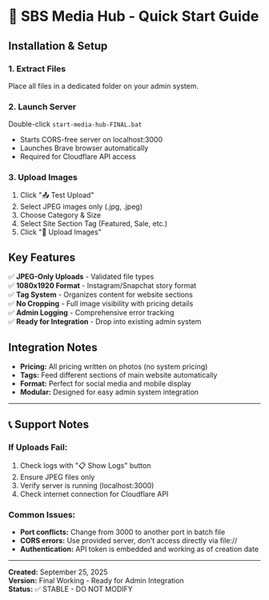 # 🚀 SBS Media Hub - Quick Start Guide

## Installation & Setup

### 1. Extract Files
Place all files in a dedicated folder on your admin system.

### 2. Launch Server
Double-click `start-media-hub-FINAL.bat`
- Starts CORS-free server on localhost:3000
- Launches Brave browser automatically
- Required for Cloudflare API access

### 3. Upload Images
1. Click "📤 Test Upload"
2. Select JPEG images only (.jpg, .jpeg)
3. Choose Category & Size
4. Select Site Section Tag (Featured, Sale, etc.)
5. Click "🚀 Upload Images"

## Key Features

✅ **JPEG-Only Uploads** - Validated file types  
✅ **1080x1920 Format** - Instagram/Snapchat story format  
✅ **Tag System** - Organizes content for website sections  
✅ **No Cropping** - Full image visibility with pricing details  
✅ **Admin Logging** - Comprehensive error tracking  
✅ **Ready for Integration** - Drop into existing admin system  

## Integration Notes

- **Pricing:** All pricing written on photos (no system pricing)
- **Tags:** Feed different sections of main website automatically
- **Format:** Perfect for social media and mobile display
- **Modular:** Designed for easy admin system integration

---

## 📞 Support Notes

### If Uploads Fail:
1. Check logs with "📋 Show Logs" button
2. Ensure JPEG files only
3. Verify server is running (localhost:3000)
4. Check internet connection for Cloudflare API

### Common Issues:
- **Port conflicts:** Change from 3000 to another port in batch file
- **CORS errors:** Use provided server, don't access directly via file://
- **Authentication:** API token is embedded and working as of creation date

---

**Created:** September 25, 2025  
**Version:** Final Working - Ready for Admin Integration  
**Status:** ✅ STABLE - DO NOT MODIFY